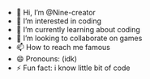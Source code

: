 - 👋 Hi, I’m @Nine-creator
- 👀 I’m interested in coding
- 🌱 I’m currently learning about coding
- 💞️ I’m looking to collaborate on games
- 📫 How to reach me famous
- 😄 Pronouns: (idk)
- ⚡ Fun fact: i know little bit of code

<!---
Nine-creator/Nine-creator is a ✨ special ✨ repository because its `README.md` (this file) appears on your GitHub profile.
You can click the Preview link to take a look at your changes.
--->
